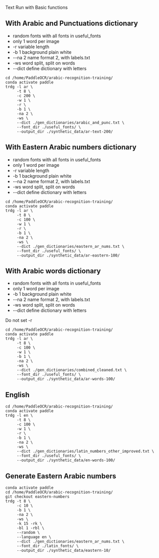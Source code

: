 Text Run with Basic functions

## With Arabic and Punctuations dictionary
- random fonts with all fonts in useful_fonts
- only 1 word per image
- -r variable length
- -b 1 background plain white
- --na 2 name format 2, with labels.txt
- -ws word split, split on words
- --dict define dictionary with letters 

```
cd /home/PaddleOCR/arabic-recognition-training/
conda activate paddle
trdg -l ar \
     -t 8 \
     -c 200 \
     -w 1 \
     -r \
     -b 1 \
     -na 2 \
     -ws \
     --dict ./gen_dictionaries/arabic_and_punc.txt \
     --font_dir ./useful_fonts/ \
     --output_dir ./synthetic_data/ar-text-200/
```

## With Eastern Arabic numbers dictionary

- random fonts with all fonts in useful_fonts
- only 1 word per image
- -r variable length
- -b 1 background plain white
- --na 2 name format 2, with labels.txt
- -ws word split, split on words
- --dict define dictionary with letters 

```
cd /home/PaddleOCR/arabic-recognition-training/
conda activate paddle
trdg -l ar \
     -t 8 \
     -c 100 \
     -w 1 \
     -r \
     -b 1 \
     -na 2 \
     -ws \
     --dict ./gen_dictionaries/eastern_ar_nums.txt \
     --font_dir ./useful_fonts/ \
     --output_dir ./synthetic_data/ar-eastern-100/
```

## With Arabic words dictionary

- random fonts with all fonts in useful_fonts
- only 1 word per image
- -b 1 background plain white
- --na 2 name format 2, with labels.txt
- -ws word split, split on words
- --dict define dictionary with letters 

Do not set -r

```
cd /home/PaddleOCR/arabic-recognition-training/
conda activate paddle
trdg -l ar \
     -t 8 \
     -c 100 \
     -w 1 \
     -b 1 \
     -na 2 \
     -ws \
     --dict ./gen_dictionaries/combined_cleaned.txt \
     --font_dir ./useful_fonts/ \
     --output_dir ./synthetic_data/ar-words-100/
```

## English

```
cd /home/PaddleOCR/arabic-recognition-training/
conda activate paddle
trdg -l en \
     -t 8 \
     -c 100 \
     -w 1 \
     -r \
     -b 1 \
     -na 2 \
     -ws \
     --dict ./gen_dictionaries/latin_numbers_other_improved.txt \
     --font_dir ./useful_fonts/ \
     --output_dir ./synthetic_data/en-words-100/
```

## Generate Eastern Arabic numbers
```
conda activate paddle
cd /home/PaddleOCR/arabic-recognition-training/
git checkout eastern-numbers
trdg -t 8 \
     -c 10 \
     -b 1 \
     -na 2 \
     -ws \
     -k 15 -rk \
     -bl 1 -rbl \
     --random \
     --language en \
     --dict ./gen_dictionaries/eastern_ar_nums.txt \
     --font_dir ./latin_fonts/ \
     --output_dir ./synthetic_data/eastern-10/
```
